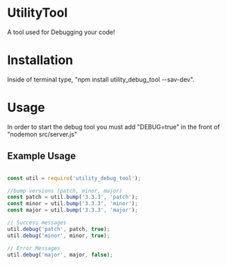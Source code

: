 # UtilityTool
A tool used for Debugging your code!

# Installation
Inside of terminal type, "npm install utility_debug_tool --sav-dev".

# Usage
In order to start the debug tool you must add "DEBUG=true" in the front of "nodemon src/server.js"

## Example Usage

```javascript

const util = require('utility_debug_tool');

//bump versions (patch, minor, major)
const patch = util.bump('3.3.3', 'patch');
const minor = util.bump('3.3.3', 'minor');
const major = util.bump('3.3.3', 'major');

// Success messages
util.debug('patch', patch, true);
util.debug('minor', minor, true);

// Error Messages
util.debug('major', major, false);


```
